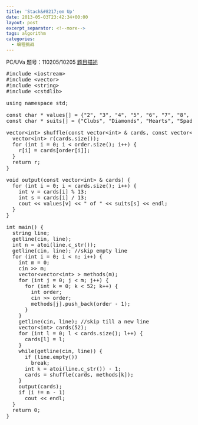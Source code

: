 ```yaml
---
title: 'Stack&#8217;em Up'
date: 2013-05-03T23:42:34+00:00
layout: post
excerpt_separator: <!--more-->
tags: algorithm
categories:
  - 编程挑战
---
```

PC/UVa 题号：110205/10205 <a href="http://uva.onlinejudge.org/index.php?option=com_onlinejudge&Itemid=8&page=show_problem&problem=1146" target="_blank">题目描述</a><!--more-->

<pre class="brush: cpp; title: ; notranslate" title="">#include &lt;iostream&gt;
#include &lt;vector&gt;
#include &lt;string&gt;
#include &lt;cstdlib&gt;

using namespace std;

const char * values[] = {"2", "3", "4", "5", "6", "7", "8", "9", "10", "Jack", "Queen", "King", "Ace"};
const char * suits[] = {"Clubs", "Diamonds", "Hearts", "Spades"};

vector&lt;int&gt; shuffle(const vector&lt;int&gt; & cards, const vector&lt;int&gt; & order) {
  vector&lt;int&gt; r(cards.size());
  for (int i = 0; i &lt; order.size(); i++) {
    r[i] = cards[order[i]];
  }
  return r;
}

void output(const vector&lt;int&gt; & cards) {
  for (int i = 0; i &lt; cards.size(); i++) {
    int v = cards[i] % 13;
    int s = cards[i] / 13;
    cout &lt;&lt; values[v] &lt;&lt; " of " &lt;&lt; suits[s] &lt;&lt; endl;
  }
}

int main() {
  string line;
  getline(cin, line);
  int n = atoi(line.c_str());
  getline(cin, line); //skip empty line
  for (int i = 0; i &lt; n; i++) {
    int m = 0;
    cin &gt;&gt; m;
    vector&lt;vector&lt;int&gt; &gt; methods(m);
    for (int j = 0; j &lt; m; j++) {
      for (int k = 0; k &lt; 52; k++) {
        int order;
        cin &gt;&gt; order;
        methods[j].push_back(order - 1);
      }
    }
    getline(cin, line); //skip till a new line
    vector&lt;int&gt; cards(52);
    for (int l = 0; l &lt; cards.size(); l++) {
      cards[l] = l;
    }
    while(getline(cin, line)) {
      if (line.empty())
        break;
      int k = atoi(line.c_str()) - 1;
      cards = shuffle(cards, methods[k]);
    }
    output(cards);
    if (i != n - 1)
      cout &lt;&lt; endl;
  }
  return 0;
}
</pre>

<div class="addtoany_share_save_container addtoany_content_bottom">
  <div class="a2a_kit a2a_kit_size_32 addtoany_list a2a_target" id="wpa2a_10">
    <a class="a2a_button_facebook" href="http://www.addtoany.com/add_to/facebook?linkurl=http%3A%2F%2Fkuangtong.me%2F2013%2F05%2F03%2Fstackem-up%2F&linkname=Stack%E2%80%99em%20Up" title="Facebook" rel="nofollow" target="_blank"></a><a class="a2a_button_twitter" href="http://www.addtoany.com/add_to/twitter?linkurl=http%3A%2F%2Fkuangtong.me%2F2013%2F05%2F03%2Fstackem-up%2F&linkname=Stack%E2%80%99em%20Up" title="Twitter" rel="nofollow" target="_blank"></a><a class="a2a_button_google_plus" href="http://www.addtoany.com/add_to/google_plus?linkurl=http%3A%2F%2Fkuangtong.me%2F2013%2F05%2F03%2Fstackem-up%2F&linkname=Stack%E2%80%99em%20Up" title="Google+" rel="nofollow" target="_blank"></a><a class="a2a_button_sina_weibo" href="http://www.addtoany.com/add_to/sina_weibo?linkurl=http%3A%2F%2Fkuangtong.me%2F2013%2F05%2F03%2Fstackem-up%2F&linkname=Stack%E2%80%99em%20Up" title="Sina Weibo" rel="nofollow" target="_blank"></a><a class="a2a_dd addtoany_share_save" href="https://www.addtoany.com/share_save"></a>
  </div>
</div>